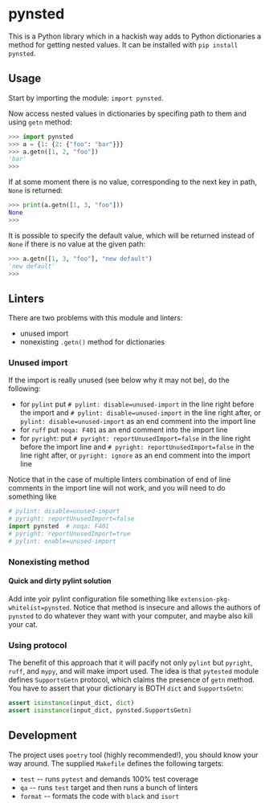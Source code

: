 # pynsted

This is a Python library which in a hackish way adds to Python dictionaries
a method for getting nested values. It can be installed with
`pip install pynsted`.

## Usage

Start by importing the module: `import pynsted`.

Now access nested values in dictionaries by specifing path to them and using
`getn` method:

```python
>>> import pynsted
>>> a = {1: {2: {"foo": "bar"}}}
>>> a.getn([1, 2, "foo"])
'bar'
>>>
```

If at some moment there is no value, corresponding to the next key in path,
`None` is returned:

```python
>>> print(a.getn([1, 3, "foo"]))
None
>>>
```

It is possible to specify the default value, which will be returned instead of
`None` if there is no value at the given path:

```python
>>> a.getn([1, 3, "foo"], "new default")
'new default'
>>>
```

## Linters

There are two problems with this module and linters:

- unused import
- nonexisting `.getn()` method for dictionaries

### Unused import

If the import is really unused (see below why it may not be), do the following:

- for `pylint` put `# pylint: disable=unused-import` in the line right before
  the import and `# pylint: disable=unused-import` in the line right after, or
  `pylint: disable=unused-import` as an end comment into the import line
- for `ruff` put `noqa: F401` as an end comment into the import line
- for `pyright`: put `# pyright: reportUnusedImport=false` in the line right
  before the import line and `# pyright: reportUnusedImport=false` in the line
  right after, or `pyright: ignore` as an end comment into the import line

Notice that in the case of multiple linters combination of end of line comments
in the import line will not work, and you will need to do something like

```python
# pylint: disable=unused-import
# pyright: reportUnusedImport=false
import pynsted  # noqa: F401
# pyright: reportUnusedImport=true
# pylint: enable=unused-import
```

### Nonexisting method

#### Quick and dirty pylint solution

Add inte yoir pylint configuration file something like
`extension-pkg-whitelist=pynsted`. Notice that method is insecure and allows
the authors of `pynsted` to do whatever they want with your computer, and maybe
also kill your cat.

### Using protocol

The benefit of this approach that it will pacify not only `pylint` but
`pyright`, `ruff`, and `mypy`, and will make import used. The idea is that
`pytested` module defines `SupportsGetn` protocol, which claims the presence of
`getn` method. You have to assert that your dictionary is BOTH `dict` and
`SupportsGetn`:

```python
assert isinstance(input_dict, dict)
assert isinstance(input_dict, pynsted.SupportsGetn)
```

## Development

The project uses `poetry` tool (highly recommended!), you should know your way
around. The supplied `Makefile` defines the following targets:

- `test` -- runs `pytest` and demands 100% test coverage
- `qa` -- runs `test` target and then runs a bunch of linters
- `format` -- formats the code with `black` and `isort`
